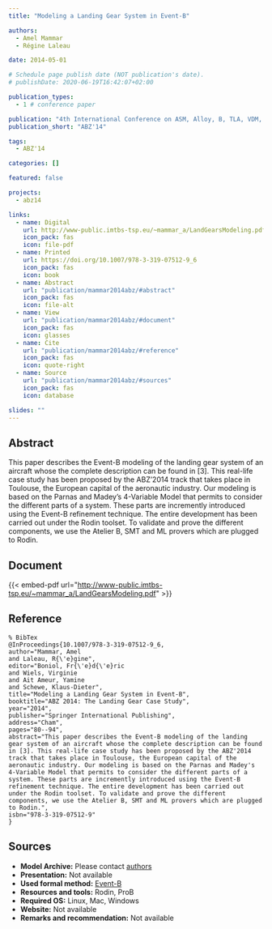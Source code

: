 ```yaml
---
title: "Modeling a Landing Gear System in Event-B"

authors:
  - Amel Mammar
  - Régine Laleau

date: 2014-05-01

# Schedule page publish date (NOT publication's date).
# publishDate: 2020-06-19T16:42:07+02:00

publication_types:
  - 1 # conference paper

publication: "4th International Conference on ASM, Alloy, B, TLA, VDM, and Z (ABZ'14)"
publication_short: "ABZ'14"

tags:
  - ABZ'14

categories: []

featured: false

projects:
  - abz14

links:
  - name: Digital
    url: http://www-public.imtbs-tsp.eu/~mammar_a/LandGearsModeling.pdf
    icon_pack: fas
    icon: file-pdf
  - name: Printed
    url: https://doi.org/10.1007/978-3-319-07512-9_6
    icon_pack: fas
    icon: book
  - name: Abstract
    url: "publication/mammar2014abz/#abstract"
    icon_pack: fas
    icon: file-alt
  - name: View
    url: "publication/mammar2014abz/#document"
    icon_pack: fas
    icon: glasses
  - name: Cite
    url: "publication/mammar2014abz/#reference"
    icon_pack: fas
    icon: quote-right
  - name: Source
    url: "publication/mammar2014abz/#sources"
    icon_pack: fas
    icon: database

slides: ""
---
```


## Abstract

This paper describes the Event-B modeling of the landing gear system of an aircraft whose the complete description can be found in [3]. This real-life case study has been proposed by the ABZ’2014 track that takes place in Toulouse, the European capital of the aeronautic industry. Our modeling is based on the Parnas and Madey’s 4-Variable Model that permits to consider the different parts of a system. These parts are incremently introduced using the Event-B refinement technique. The entire development has been carried out under the Rodin toolset. To validate and prove the different components, we use the Atelier B, SMT and ML provers which are plugged to Rodin.

## Document

{{< embed-pdf url="http://www-public.imtbs-tsp.eu/~mammar_a/LandGearsModeling.pdf" >}}

## Reference

```
% BibTex
@InProceedings{10.1007/978-3-319-07512-9_6,
author="Mammar, Amel
and Laleau, R{\'e}gine",
editor="Boniol, Fr{\'e}d{\'e}ric
and Wiels, Virginie
and Ait Ameur, Yamine
and Schewe, Klaus-Dieter",
title="Modeling a Landing Gear System in Event-B",
booktitle="ABZ 2014: The Landing Gear Case Study",
year="2014",
publisher="Springer International Publishing",
address="Cham",
pages="80--94",
abstract="This paper describes the Event-B modeling of the landing gear system of an aircraft whose the complete description can be found in [3]. This real-life case study has been proposed by the ABZ'2014 track that takes place in Toulouse, the European capital of the aeronautic industry. Our modeling is based on the Parnas and Madey's 4-Variable Model that permits to consider the different parts of a system. These parts are incremently introduced using the Event-B refinement technique. The entire development has been carried out under the Rodin toolset. To validate and prove the different components, we use the Atelier B, SMT and ML provers which are plugged to Rodin.",
isbn="978-3-319-07512-9"
}
```

## Sources

- **Model Archive:**
  Please contact <a href ="mailto:amel.mammar@telecom-sudparis.eu;laleau@u-pec.fr">authors</a>
- **Presentation:**
  Not available
- **Used formal method:**
  [Event-B](/method/event-b)
- **Resources and tools:**
  Rodin, ProB
- **Required OS:**
  Linux, Mac, Windows
- **Website:**
  Not available
- **Remarks and recommendation:**
  Not available
